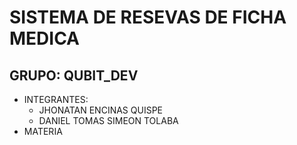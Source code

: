 # SISTEMA DE RESEVAS DE FICHA MEDICA

## GRUPO: QUBIT_DEV

- INTEGRANTES:
  - JHONATAN ENCINAS QUISPE
  - DANIEL TOMAS SIMEON TOLABA
- MATERIA
